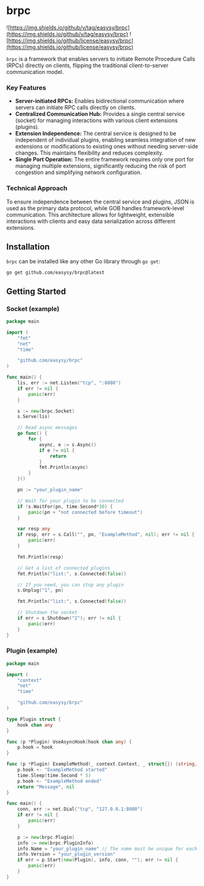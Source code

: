# brpc

![https://img.shields.io/github/v/tag/easysy/brpc](https://img.shields.io/github/v/tag/easysy/brpc)
![https://img.shields.io/github/license/easysy/brpc](https://img.shields.io/github/license/easysy/brpc)

`brpc` is a framework that enables servers to initiate Remote Procedure Calls (RPCs) directly on clients,
flipping the traditional client-to-server communication model.

### Key Features
* **Server-initiated RPCs:** Enables bidirectional communication where servers can initiate RPC calls directly on clients.
* **Centralized Communication Hub:** Provides a single central service (socket) for managing interactions with various client extensions (plugins).
* **Extension Independence:** The central service is designed to be independent of individual plugins,
enabling seamless integration of new extensions or modifications to existing ones without needing server-side changes.
This maintains flexibility and reduces complexity.
* **Single Port Operation:** The entire framework requires only one port for managing multiple extensions,
significantly reducing the risk of port congestion and simplifying network configuration.

### Technical Approach
To ensure independence between the central service and plugins, JSON is used as the primary data protocol,
while GOB handles framework-level communication. This architecture allows for lightweight,
extensible interactions with clients and easy data serialization across different extensions.

## Installation

`brpc` can be installed like any other Go library through `go get`:

```console
go get github.com/easysy/brpc@latest
```

## Getting Started

### Socket (example)

```go
package main

import (
	"fmt"
	"net"
	"time"

	"github.com/easysy/brpc"
)

func main() {
	lis, err := net.Listen("tcp", ":8080")
	if err != nil {
		panic(err)
	}

	s := new(brpc.Socket)
	s.Serve(lis)

	// Read async messages
	go func() {
		for {
			async, e := s.Async()
			if e != nil {
				return
			}
			fmt.Println(async)
		}
	}()

	pn := "your_plugin_name"

	// Wait for your plugin to be connected
	if !s.WaitFor(pn, time.Second*30) {
		panic(pn + "not connected before timeout")
	}

	var resp any
	if resp, err = s.Call("", pn, "ExampleMethod", nil); err != nil {
		panic(err)
	}

	fmt.Println(resp)

	// Get a list of connected plugins
	fmt.Println("list:", s.Connected(false))

	// If you need, you can stop any plugin
	s.Unplug("1", pn)

	fmt.Println("list:", s.Connected(false))

	// Shutdown the socket
	if err = s.Shutdown("2"); err != nil {
		panic(err)
	}
}

```

### Plugin (example)

```go
package main

import (
	"context"
	"net"
	"time"

	"github.com/easysy/brpc"
)

type Plugin struct {
	hook chan any
}

func (p *Plugin) UseAsyncHook(hook chan any) {
	p.hook = hook
}

func (p *Plugin) ExampleMethod(_ context.Context, _ struct{}) (string, error) {
	p.hook <- "ExampleMethod started"
	time.Sleep(time.Second * 5)
	p.hook <- "ExampleMethod ended"
	return "Message", nil
}

func main() {
	conn, err := net.Dial("tcp", "127.0.0.1:8080")
	if err != nil {
		panic(err)
	}

	p := new(brpc.Plugin)
	info := new(brpc.PluginInfo)
	info.Name = "your_plugin_name" // The name must be unique for each plugin
	info.Version = "your_plugin_version"
	if err = p.Start(new(Plugin), info, conn, ""); err != nil {
		panic(err)
	}
}

```
